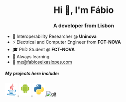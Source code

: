 <h1 align="center">Hi 👋, I'm Fábio</h1>
<h3 align="center">A developer from Lisbon</h3>

- 💼 Interoperability Researcher @ **Uninova**
- ⚡ Electrical and Computer Engineer from **FCT-NOVA**
- 🎓 PhD Student @ **FCT-NOVA**
- 🌱 Always learning
- 💬 me@fabioseixaslopes.com

<h5 align="left">My projects here include:</h5>
<p align="left">

<a href="https://www.java.com" target="_blank" rel="noreferrer"> <img src="https://raw.githubusercontent.com/devicons/devicon/master/icons/java/java-original.svg" alt="java" width="40" height="40"/> </a>
<a href="https://developer.android.com" target="_blank" rel="noreferrer"> <img src="https://raw.githubusercontent.com/devicons/devicon/master/icons/android/android-original-wordmark.svg" alt="android" width="40" height="40"/> </a>
<a href="https://www.python.org" target="_blank" rel="noreferrer"> <img src="https://raw.githubusercontent.com/devicons/devicon/master/icons/python/python-original.svg" alt="python" width="40" height="40"/> </a>
<a href="https://git-scm.com/" target="_blank" rel="noreferrer"> <img src="https://www.vectorlogo.zone/logos/git-scm/git-scm-icon.svg" alt="git" width="40" height="40"/> </a></p>